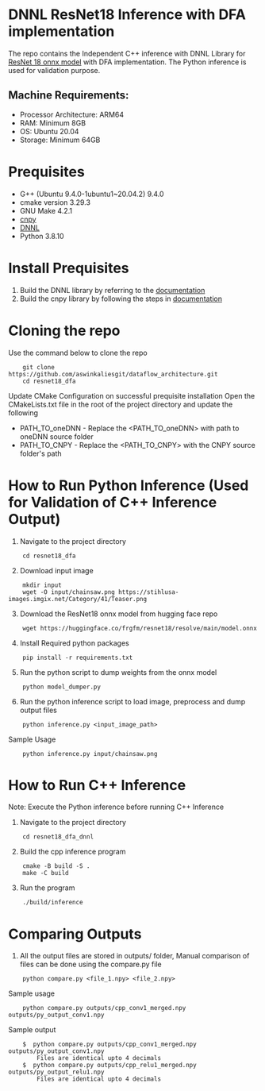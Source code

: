 # DNNL ResNet18 Inference with DFA implementation
The repo contains the Independent C++ inference with DNNL Library for [ResNet 18 onnx model](https://huggingface.co/frgfm/resnet18/blob/main/model.onnx) with DFA implementation. The Python inference is used for validation purpose.
## Machine Requirements:
- Processor Architecture: ARM64
- RAM: Minimum 8GB
- OS: Ubuntu 20.04 
- Storage: Minimum 64GB
# Prequisites
* G++ (Ubuntu 9.4.0-1ubuntu1~20.04.2) 9.4.0
* cmake version 3.29.3
* GNU Make 4.2.1
* [cnpy](https://github.com/rogersce/cnpy) 
* [DNNL](https://github.com/oneapi-src/oneDNN)
* Python 3.8.10 
# Install Prequisites
1. Build the DNNL library by referring to the [documentation](https://oneapi-src.github.io/oneDNN/dev_guide_build.html)
2. Build the cnpy library by following the steps in [documentation](https://github.com/rogersce/cnpy?tab=readme-ov-file#installation)  
# Cloning the repo
Use the command below to clone the repo
```
    git clone https://github.com/aswinkaliesgit/dataflow_architecture.git
    cd resnet18_dfa
```
Update CMake Configuration on successful prequisite installation
Open the CMakeLists.txt file in the root of the project directory and update the following
* PATH_TO_oneDNN  - Replace the <PATH_TO_oneDNN> with path to oneDNN source folder
* PATH_TO_CNPY     - Replace the <PATH_TO_CNPY> with the CNPY source folder's path  


# How to Run Python Inference (Used for Validation of C++ Inference Output)
1. Navigate to the project directory
```
    cd resnet18_dfa
```
2. Download input image 
```
    mkdir input 
    wget -O input/chainsaw.png https://stihlusa-images.imgix.net/Category/41/Teaser.png
```
3. Download the ResNet18 onnx model from hugging face repo 
```
    wget https://huggingface.co/frgfm/resnet18/resolve/main/model.onnx
```
4. Install Required python packages
```
    pip install -r requirements.txt
```
5. Run the python script to dump weights from the onnx model 
```
    python model_dumper.py
```  
6. Run the python inference script to load image, preprocess and dump output files
```
    python inference.py <input_image_path>
```
Sample Usage
```
    python inference.py input/chainsaw.png
```
# How to Run C++ Inference 
Note: Execute the Python inference before running C++ Inference
1. Navigate to the project directory
```
    cd resnet18_dfa_dnnl
```
2. Build the cpp inference program
```
    cmake -B build -S .
    make -C build 
``` 
3. Run the program 
```
    ./build/inference
```

# Comparing Outputs
1. All the output files are stored in outputs/ folder, Manual comparison of files can be done using the compare.py file 
```
    python compare.py <file_1.npy> <file_2.npy>
```
Sample usage
```
    python compare.py outputs/cpp_conv1_merged.npy outputs/py_output_conv1.npy
```
Sample output 
```
    $  python compare.py outputs/cpp_conv1_merged.npy outputs/py_output_conv1.npy
        Files are identical upto 4 decimals
    $  python compare.py outputs/cpp_relu1_merged.npy outputs/py_output_relu1.npy
        Files are identical upto 4 decimals
```

